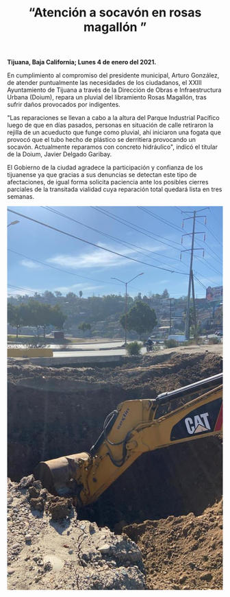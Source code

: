 ﻿---
layout: blog
title: “Atención a socavón en rosas magallón ”
Date: 2021-01-04
categories: tijuana
permalink: /:categories/:title:output_ext
image: /img/cnr/2021-01-04-atencion-a-socavon-en-rosas-magallon.jpeg
alt: “ “
autor:
---


**Tijuana, Baja California; Lunes 4 de enero del 2021.** 


 En cumplimiento al compromiso del presidente municipal, Arturo González, de atender puntualmente las necesidades de los ciudadanos, el XXIII Ayuntamiento de Tijuana a través de la Dirección de Obras e Infraestructura Urbana (Doium), repara un pluvial del libramiento Rosas Magallón, tras sufrir daños provocados por indigentes.


"Las reparaciones se llevan a cabo a la altura del Parque Industrial Pacífico luego de que en días pasados, personas en situación de calle retiraron la rejilla de un acueducto que funge como pluvial, ahí iniciaron una fogata que provocó que el tubo hecho de plástico se derritiera provocando un socavón. Actualmente reparamos con concreto hidráulico", indicó el titular de la Doium, Javier Delgado Garibay. 


El Gobierno de la ciudad agradece la participación y confianza de los tijuanense ya que gracias a sus denuncias se detectan este tipo de afectaciones, de igual forma solicita paciencia ante los posibles cierres parciales de la transitada vialidad cuya reparación total quedará lista en tres semanas.

<div id="carouselExampleSlidesOnly" class="carousel slide" data-ride="carousel">
  <div class="carousel-inner">
    <div class="carousel-item active">
       <img class="d-block w-100" src="/img/cnr/2021-01-04-atencion-a-socavon-en-rosas-magallon.jpeg" loading="lazy"  alt="">
    </div>
  </div>
</div>
